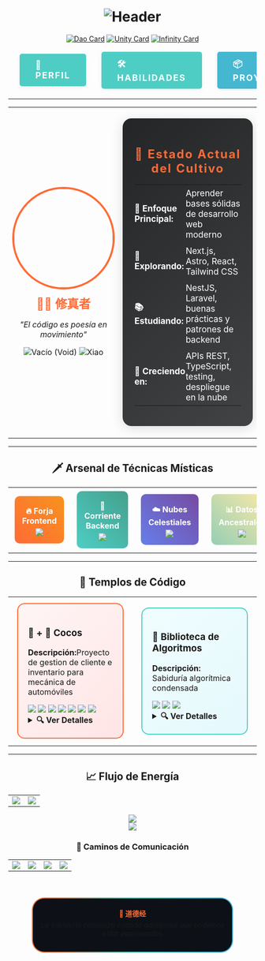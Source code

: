 <h1>
<div align="center">
<img src="https://readme-typing-svg.herokuapp.com?font=Orbitron&size=45&pause=1000&color=FF6B35&center=true&vCenter=true&width=700&lines=道德经+%7C+DAO+DE+JING;SANDRO+TOLEDO+%7C+修真者;EL+CAMINO+DEL+CÓDIGO" alt="Header"/>
</div>
</h1>

<!-- Filosofía del Dao -->
<div align="center">

[![Dao Card](https://img.shields.io/badge/道生一-Del_Vacío_nace_la_Unidad-FF6B35?style=for-the-badge&logo=yin-yang&logoColor=white)](https://github.com/sstoledo)
[![Unity Card](https://img.shields.io/badge/一生二-De_la_Unidad_nace_la_Dualidad-4ECDC4?style=for-the-badge&logo=lightning&logoColor=white)](https://github.com/sstoledo)
[![Infinity Card](https://img.shields.io/badge/二生三-De_la_Dualidad_nace_Todo-667eea?style=for-the-badge&logo=infinity&logoColor=white)](https://github.com/sstoledo)

</div>

<!-- Navegación tipo botón moderno -->
<div align="center">

<table style="border-collapse:separate; border-spacing:15px 0;">
  <tr>
    <td>
      <a href="#🗡️-arsenal-de-técnicas-místicas" style="text-decoration:none;">
        <div style="background:#4ECDC4; color:#fff; font-weight:bold; letter-spacing:2px; border-radius:5px; padding:12px 32px; font-size:1.1em; box-shadow:0 2px 8px #0001; display:flex; align-items:center; gap:8px;">
          👤 PERFIL
        </div>
      </a>
    </td>
    <td>
      <a href="#🗡️-arsenal-de-técnicas-místicas" style="text-decoration:none;">
        <div style="background:#4ECDC4; color:#fff; font-weight:bold; letter-spacing:2px; border-radius:5px; padding:12px 32px; font-size:1.1em; box-shadow:0 2px 8px #0001; display:flex; align-items:center; gap:8px;">
          🛠️ HABILIDADES
        </div>
      </a>
    </td>
    <td>
      <a href="#🏯-templos-de-código" style="text-decoration:none;">
        <div style="background:#45B7D1; color:#fff; font-weight:bold; letter-spacing:2px; border-radius:5px; padding:12px 32px; font-size:1.1em; box-shadow:0 2px 8px #0001; display:flex; align-items:center; gap:8px;">
          📦 PROYECTOS
        </div>
      </a>
    </td>
    <td>
      <a href="#🌸-caminos-de-comunicación" style="text-decoration:none;">
        <div style="background:#96CEB4; color:#222; font-weight:bold; letter-spacing:2px; border-radius:5px; padding:12px 32px; font-size:1.1em; box-shadow:0 2px 8px #0001; display:flex; align-items:center; gap:8px;">
          ✉️ CONTACTO
        </div>
      </a>
    </td>
  </tr>
</table>

</div>

---

<!-- Card de perfil con HTML -->
<div align="center">
<table width="100%">
<tr>
<td width="40%">

<div align="center">
<img src="https://github.com/sstoledo.png" width="200" style="border-radius: 50%; border: 4px solid #FF6B35;"/>

<h2 style="color: #FF6B35; margin: 10px 0;">
🧘‍♂️ 修真者
</h2>

<p><em>"El código es poesía en movimiento"</em></p>

<div>
<img src="https://img.shields.io/badge/Nivel-空-FFD700?style=flat-square" title="Vacío (Void)"/>
<img src="https://img.shields.io/badge/Secta-萧-8A2BE2?style=flat-square" title="Xiao"/>
</div>

</div>

</td>
<td width="60%">

<!-- Panel de estado con HTML -->
<div style="background: linear-gradient(135deg, #232526 0%, #414345 100%); border-radius: 18px; padding: 24px; box-shadow: 0 4px 24px #0002; margin: 20px 0;">
  <h3 style="color: #FF6B35; text-align:center; letter-spacing:2px; font-size:1.5em; margin-bottom: 18px;">
    🌟 Estado Actual del Cultivo
  </h3>
  <table width="100%" style="color: #fff; font-size:1.08em;">
    <tr>
      <td style="padding: 6px 0;"><strong>🎯 Enfoque Principal:</strong></td>
      <td style="padding: 6px 0;">Aprender bases sólidas de desarrollo web moderno</td>
    </tr>
    <tr>
      <td style="padding: 6px 0;"><strong>🔬 Explorando:</strong></td>
      <td style="padding: 6px 0;">Next.js, Astro, React, Tailwind CSS</td>
    </tr>
    <tr>
      <td style="padding: 6px 0;"><strong>📚 Estudiando:</strong></td>
      <td style="padding: 6px 0;">NestJS, Laravel, buenas prácticas y patrones de backend</td>
    </tr>
    <tr>
      <td style="padding: 6px 0;"><strong>🌱 Creciendo en:</strong></td>
      <td style="padding: 6px 0;">APIs REST, TypeScript, testing, despliegue en la nube</td>
    </tr>
  </table>
</div>

</td>
</tr>
</table>
</div>

---

<!-- Sección de habilidades con layout web -->
<h2 align="center">🗡️ Arsenal de Técnicas Místicas</h2>

<table width="100%">
<tr>
<td width="25%" align="center">

<div style="background: linear-gradient(45deg, #FF6B35, #F7931E); padding: 15px; border-radius: 10px; margin: 5px;">
<h4 style="color: white; margin: 5px 0;">🔥 Forja Frontend</h4>
<img src="https://skillicons.dev/icons?i=react,nextjs,astro,typescript,tailwind" />
</div>

</td>
<td width="25%" align="center">

<div style="background: linear-gradient(45deg, #4ECDC4, #44A08D); padding: 15px; border-radius: 10px; margin: 5px;">
<h4 style="color: white; margin: 5px 0;">🌊 Corriente Backend</h4>
<img src="https://skillicons.dev/icons?i=nodejs,nestjs,laravel,spring,java" />
</div>

</td>
<td width="25%" align="center">

<div style="background: linear-gradient(45deg, #667eea, #764ba2); padding: 15px; border-radius: 10px; margin: 5px;">
<h4 style="color: white; margin: 5px 0;">☁️ Nubes Celestiales</h4>
<img src="https://skillicons.dev/icons?i=docker,kubernetes,aws,gcp" />
</div>

</td>
<td width="25%" align="center">

<div style="background: linear-gradient(45deg, #96CEB4, #FFEAA7); padding: 15px; border-radius: 10px; margin: 5px;">
<h4 style="color: white; margin: 5px 0;">📊 Datos Ancestrales</h4>
<img src="https://skillicons.dev/icons?i=postgresql,mysql,redis" />
</div>

</td>
</tr>
</table>

---

<!-- Proyectos como cards HTML -->
<h2 align="center">🏯 Templos de Código</h2>

<div align="center">
<table>
<tr>
<td width="50%">

<div style="border: 2px solid #FF6B35; border-radius: 15px; padding: 20px; margin: 10px; background: linear-gradient(135deg, #FFF5F5, #FFE5E5);">

<h3>🚗 + 🔧 Cocos</h3>

<p><strong>Descripción:</strong>Proyecto de gestion de cliente e inventario para mecánica de automóviles</p>

<div>
  <img src="https://img.shields.io/badge/NestJS-E0234E?style=flat-square&logo=nestjs&logoColor=white"/>
  <img src="https://img.shields.io/badge/Next.js-000000?style=flat-square&logo=nextdotjs&logoColor=white"/>
  <img src="https://img.shields.io/badge/TypeScript-3178C6?style=flat-square&logo=typescript&logoColor=white"/>
  <img src="https://img.shields.io/badge/PostgreSQL-4169E1?style=flat-square&logo=postgresql&logoColor=white"/>
  <img src="https://img.shields.io/badge/Hostinger-3066FF?style=flat-square&logo=hostinger&logoColor=white"/>
  <img src="https://img.shields.io/badge/Docker-2496ED?style=flat-square&logo=docker&logoColor=white"/>
  <img src="https://img.shields.io/badge/Linux-FCC624?style=flat-square&logo=linux&logoColor=black"/>
</div>

<details>
<summary><strong>🔍 Ver Detalles</strong></summary>
<br>
<ul>
<li>Arquitectura hexagonal</li>
<li>Despliegue en la nube</li>
<li>Pronto mas cosas</li>
</ul>
</details>

</div>

</td>
<td width="50%">

<div style="border: 2px solid #4ECDC4; border-radius: 15px; padding: 20px; margin: 10px; background: linear-gradient(135deg, #F0FDFF, #E5F9FC);">

<h3>🌙 Biblioteca de Algoritmos</h3>

<p><strong>Descripción:</strong> Sabiduría algorítmica condensada</p>

<div>
<img src="https://img.shields.io/badge/Python-3776AB?style=flat-square&logo=python&logoColor=white"/>
<img src="https://img.shields.io/badge/Rust-000000?style=flat-square&logo=rust&logoColor=white"/>
<img src="https://img.shields.io/badge/TypeScript-3178C6?style=flat-square&logo=typescript&logoColor=white"/>
</div>

<details>
<summary><strong>🔍 Ver Detalles</strong></summary>
<br>
<ul>
<li>Estructuras de datos avanzadas</li>
<li>Algoritmos de optimización</li>
<li>Patrones de diseño</li>
<li>Benchmarks y análisis</li>
</ul>
</details>

</div>

</td>
</tr>
</table>
</div>

---

<!-- Sección de actividad con gráficos -->
<h2 align="center">📈 Flujo de Energía</h2>

<div align="center">
<table>
<tr>
<td width="50%">
<img src="https://github-readme-stats-sigma-five.vercel.app/api?username=sstoledo&show_icons=true&theme=radical&include_all_commits=true&count_private=true&hide_border=true&show_all_commits=true"/>
</td>
<td width="50%">
<img src="https://streak-stats.demolab.com?user=sstoledo&theme=radical&hide_border=true&background=0d1117&stroke=FF6B35&ring=4ECDC4&fire=FF6B35&currStreakLabel=4ECDC4&sideLabels=4ECDC4&dates=FFFFFF"/>
</td>
</tr>
</table>
</div>

<!-- Activity Graph más preciso -->
<div align="center">
<img src="https://github-readme-activity-graph.vercel.app/graph?username=sstoledo&bg_color=0d1117&color=4ECDC4&line=FF6B35&point=FFFFFF&area=true&hide_border=true&custom_title=Contribution%20Activity"/>
</div>

<!-- Footer con estilo web -->
<div align="center">
<img src="https://capsule-render.vercel.app/api?type=waving&color=gradient&customColorList=12&height=100&section=footer"/>

<h3>🌸 Caminos de Comunicación</h3>

<div align="center">
<table>
<tr>
<td align="center">
<a href="mailto:toledosandro59@gmail.com">
<img src="https://img.shields.io/badge/Gmail-FF6B35?style=for-the-badge&logo=gmail&logoColor=white"/>
</a>
</td>
<td align="center">
<a href="https://linkedin.com/in/sandro-adrian-toledo-medina-5783892a9/">
<img src="https://img.shields.io/badge/💼_LinkedIn-4ECDC4?style=for-the-badge&logo=linkedin&logoColor=white"/>
</a>
</td>
<td align="center">
<a href="https://twitter.com/tu-usuario">
<img src="https://img.shields.io/badge/Twitter-45B7D1?style=for-the-badge&logo=x&logoColor=white"/>
</a>
</td>
<td align="center">
<a href="https://github.com/sstoledo">
<img src="https://img.shields.io/badge/GitHub-181717?style=for-the-badge&logo=github&logoColor=white"/>
</a>
</td>
</tr>
</table>
</div>



<br>

<div style="background: linear-gradient(90deg, #FF6B35, #4ECDC4, #45B7D1); padding: 2px; border-radius: 25px; margin: 20px auto; width: 80%;">
<div style="background: #0d1117; padding: 15px; border-radius: 23px; text-align: center;">
<h4 style="color: #FF6B35; margin: 5px 0;">🌱 道德经</h4>
<em>La sabiduría comienza cuando admitimos que podemos estar equivocados</em>
</p>
</div>
</div>

</div>
